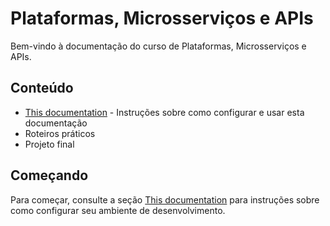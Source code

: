 # Plataformas, Microsserviços e APIs

Bem-vindo à documentação do curso de Plataformas, Microsserviços e APIs.

## Conteúdo

- [This documentation](thisdocumentation/main.md) - Instruções sobre como configurar e usar esta documentação
- Roteiros práticos
- Projeto final

## Começando

Para começar, consulte a seção [This documentation](thisdocumentation/main.md) para instruções sobre como configurar seu ambiente de desenvolvimento.
